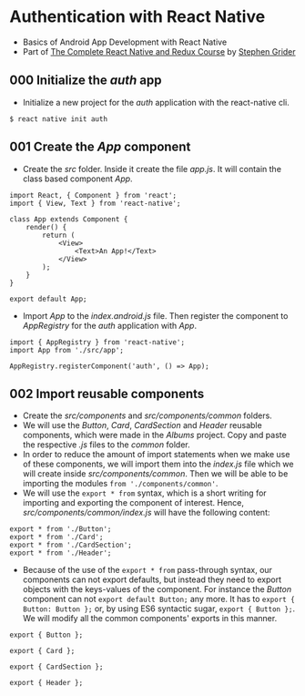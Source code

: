 # Authentication with React Native
* Basics of Android App Development with React Native
* Part of [The Complete React Native and Redux Course](https://www.udemy.com/the-complete-react-native-and-redux-course/)
by [Stephen Grider](https://github.com/stephengrider)

## 000 Initialize the *auth* app
* Initialize a new project for the *auth* application with the react-native cli.
```
$ react native init auth
```

## 001 Create the *App* component
* Create the *src* folder. Inside it create the file *app.js*. It will contain the class based component *App*.

```
import React, { Component } from 'react';
import { View, Text } from 'react-native';

class App extends Component {
    render() {
        return (
            <View>
                <Text>An App!</Text>
            </View>
        );
    }
}

export default App;
```
* Import *App* to the *index.android.js* file. Then register the component to *AppRegistry* for the *auth* application with *App*.

```
import { AppRegistry } from 'react-native';
import App from './src/app';

AppRegistry.registerComponent('auth', () => App);
```
## 002 Import reusable components
* Create the *src/components* and *src/components/common* folders.
* We will use the *Button*, *Card*, *CardSection* and *Header* reusable components, which were made in the *Albums* project. Copy and paste the respective *.js* files to the *common* folder.
* In order to reduce the amount of import statements when we make use of these components, we will import them into the *index.js* file which we will create inside *src/components/common*. Then we will be able to be importing the modules `from './components/common'`.
* We will use the `export * from` syntax, which is a short writing for importing and exporting the component of interest. Hence, *src/components/common/index.js* will have the following content:

```
export * from './Button';
export * from './Card';
export * from './CardSection';
export * from './Header';

```
* Because of the use of the `export * from` pass-through syntax, our components can not export defaults, but instead they need to export objects with the keys-values of the component. For instance the *Button* component can not `export default Button;` any more. It has to `export { Button: Button };` or, by using ES6 syntactic sugar, `export { Button };`. We will modify all the common components' exports in this manner.
```
export { Button };
```
```
export { Card };
```
```
export { CardSection };
```
```
export { Header };
```
